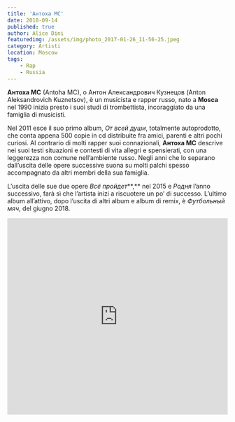 ```yaml
---
title: 'Антоха MC'
date: 2018-09-14
published: true
author: Alice Dini
featuredimg: /assets/img/photo_2017-01-26_11-56-25.jpeg
category: Artisti
location: Moscow
tags:
    - Rap
    - Russia
---
```


**Антоха MC** (Antoha MC), o Антон Александрович Кузнецов (Anton Aleksandrovich Kuznetsov), è un musicista e rapper russo, nato a **Mosca** nel 1990 inizia presto i suoi studi di trombettista, incoraggiato da una famiglia di musicisti.

Nel 2011 esce il suo primo album, *От всей души*, totalmente autoprodotto, che conta appena 500 copie in cd distribuite fra amici, parenti e altri pochi curiosi. Al contrario di molti rapper suoi connazionali, **Антоха MC** descrive nei suoi testi situazioni e contesti di vita allegri e spensierati, con una leggerezza non comune nell’ambiente russo. Negli anni che lo separano dall’uscita delle opere successive suona su molti palchi spesso accompagnato da altri membri della sua famiglia.

L’uscita delle sue due opere *Всë пройдет***,** nel 2015 e *Родня* l’anno successivo, farà sì che l’artista inizi a riscuotere un po’ di successo. L’ultimo album all’attivo, dopo l’uscita di altri album e album di remix, è *Футбольный мяч*, del giugno 2018.

<iframe frameborder="no" height="450" scrolling="no" src="http://w.soundcloud.com/player/?url=http%3A//api.soundcloud.com/playlists/632596791&color=%23262639&auto_play=false&hide_related=false&show_comments=true&show_user=true&show_reposts=false&show_teaser=true&visual=true" width="100%"></iframe>
